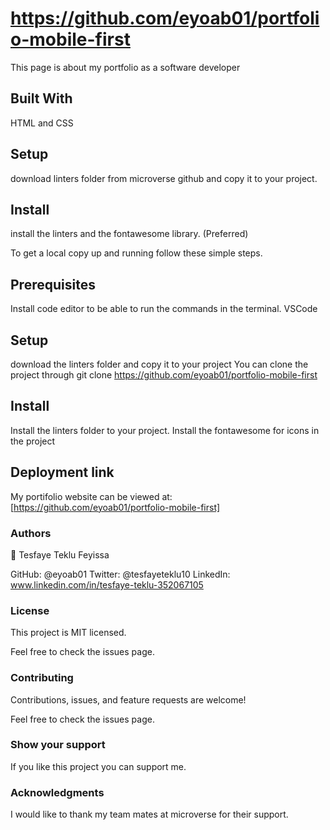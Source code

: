 # https://github.com/eyoab01/portfolio-mobile-first
This page is about my portfolio as a software developer

## Built With
HTML and CSS


## Setup
download linters folder from microverse github and copy it to your project.

## Install
install the linters and the fontawesome library. (Preferred)

To get a local copy up and running follow these simple steps.

## Prerequisites
Install code editor to be able to run the commands in the terminal. VSCode 
## Setup
 download the linters folder and copy it to your project You can clone the project through git clone https://github.com/eyoab01/portfolio-mobile-first

## Install
Install the linters folder to your project. Install the fontawesome for icons in the project 

## Deployment link

My portifolio website can be viewed at:  [https://github.com/eyoab01/portfolio-mobile-first]


### Authors
👤 Tesfaye Teklu Feyissa

GitHub: @eyoab01
Twitter: @tesfayeteklu10
LinkedIn: www.linkedin.com/in/tesfaye-teklu-352067105

### License
This project is MIT licensed.

Feel free to check the issues page.

### Contributing
Contributions, issues, and feature requests are welcome!

Feel free to check the issues page.


### Show your support
If you like this project you can support me.

### Acknowledgments

I would like to thank my team mates at microverse for their support.
